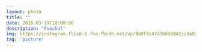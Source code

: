 ```yaml
---
layout: photo
title: ""
date: 2016-03-19T10:00:00
description: "Funchal"
img: https://instagram.flis6-1.fna.fbcdn.net/vp/9a9f3c47d3b0db842cc3e0278d57dc86/5B19E587/t51.2885-15/e35/12826131_243441149328167_623819463_n.jpg
tag: 'picture'
---
```



